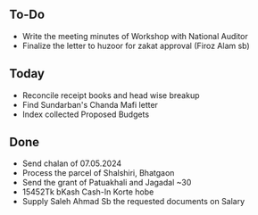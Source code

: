 ## To-Do
- Write the meeting minutes of Workshop with National Auditor  
- Finalize the letter to huzoor for zakat approval (Firoz Alam sb)  

## Today
- Reconcile receipt books and head wise breakup  
- Find Sundarban's Chanda Mafi letter  
- Index collected Proposed Budgets  

## Done
- Send chalan of 07.05.2024  
- Process the parcel of Shalshiri, Bhatgaon  
- Send the grant of Patuakhali and Jagadal ~30  
- 15452Tk bKash Cash-In Korte hobe  
- Supply Saleh Ahmad Sb the requested documents on Salary  